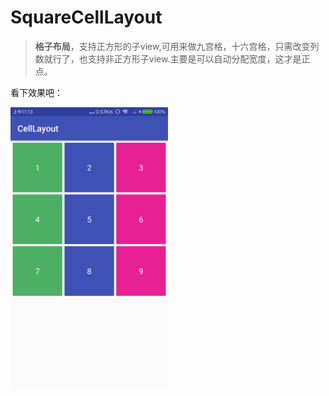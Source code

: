 # SquareCellLayout

> **格子布局**，支持正方形的子view,可用来做九宫格，十六宫格，只需改变列数就行了，也支持非正方形子view.主要是可以自动分配宽度，这才是正点。

看下效果吧：</br>

<img src="https://github.com/XuNeverMore/SquareCellLayout/blob/master/image/device-2018-09-17-111359.png" width="50%" height="50%">
    

